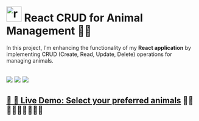 # <img height="40" src="https://github.com/mohammadreza99/mohammadreza99/blob/main/files/react.svg" alt="react"> React CRUD for Animal Management 🐾🚀 



In this project, I'm enhancing the functionality of my **React application** by implementing CRUD (Create, Read, Update, Delete) operations for managing animals. 

![](https://skillicons.dev/icons?i=react)
![](https://skillicons.dev/icons?i=javascript)
![](https://skillicons.dev/icons?i=css)
--------------------------------------------


## [🐾 🎯 Live Demo: Select your preferred animals](https://maryhbb.github.io/react-CRUD-animal) 🐰🦋🐸🐶🐷🐣🐢🐳🦚

